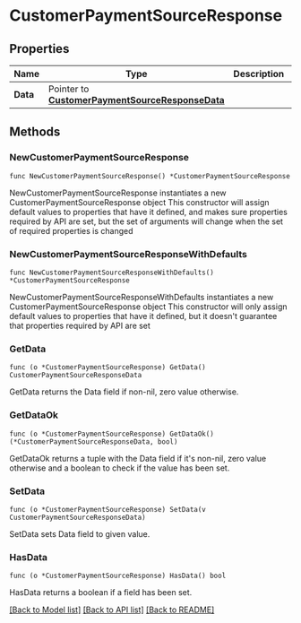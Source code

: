 # CustomerPaymentSourceResponse

## Properties

Name | Type | Description | Notes
------------ | ------------- | ------------- | -------------
**Data** | Pointer to [**CustomerPaymentSourceResponseData**](CustomerPaymentSourceResponseData.md) |  | [optional] 

## Methods

### NewCustomerPaymentSourceResponse

`func NewCustomerPaymentSourceResponse() *CustomerPaymentSourceResponse`

NewCustomerPaymentSourceResponse instantiates a new CustomerPaymentSourceResponse object
This constructor will assign default values to properties that have it defined,
and makes sure properties required by API are set, but the set of arguments
will change when the set of required properties is changed

### NewCustomerPaymentSourceResponseWithDefaults

`func NewCustomerPaymentSourceResponseWithDefaults() *CustomerPaymentSourceResponse`

NewCustomerPaymentSourceResponseWithDefaults instantiates a new CustomerPaymentSourceResponse object
This constructor will only assign default values to properties that have it defined,
but it doesn't guarantee that properties required by API are set

### GetData

`func (o *CustomerPaymentSourceResponse) GetData() CustomerPaymentSourceResponseData`

GetData returns the Data field if non-nil, zero value otherwise.

### GetDataOk

`func (o *CustomerPaymentSourceResponse) GetDataOk() (*CustomerPaymentSourceResponseData, bool)`

GetDataOk returns a tuple with the Data field if it's non-nil, zero value otherwise
and a boolean to check if the value has been set.

### SetData

`func (o *CustomerPaymentSourceResponse) SetData(v CustomerPaymentSourceResponseData)`

SetData sets Data field to given value.

### HasData

`func (o *CustomerPaymentSourceResponse) HasData() bool`

HasData returns a boolean if a field has been set.


[[Back to Model list]](../README.md#documentation-for-models) [[Back to API list]](../README.md#documentation-for-api-endpoints) [[Back to README]](../README.md)


